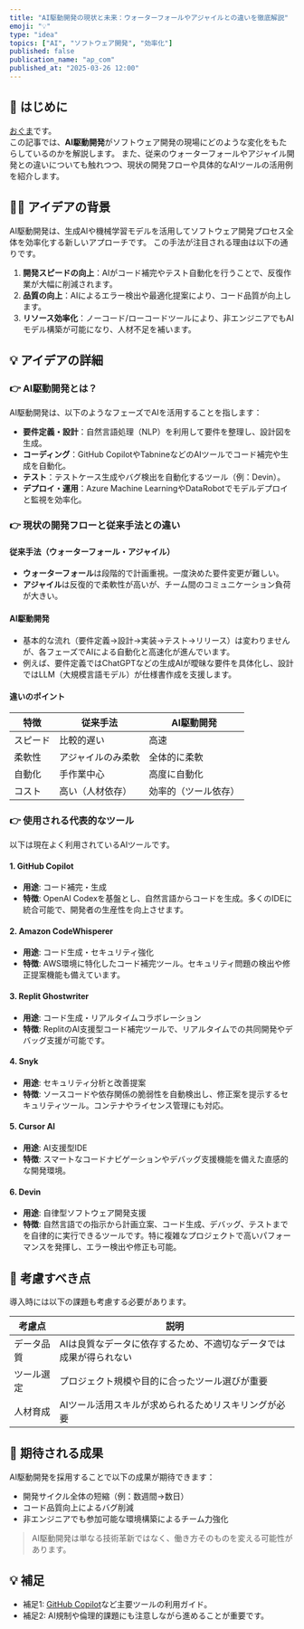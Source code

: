 ```yaml
---
title: "AI駆動開発の現状と未来：ウォーターフォールやアジャイルとの違いを徹底解説"
emoji: "💡"
type: "idea"
topics: ["AI", "ソフトウェア開発", "効率化"]
published: false
publication_name: "ap_com"
published_at: "2025-03-26 12:00"
---
```


## 🌟 はじめに

[おぐま](https://github.com/9mak)です。  
この記事では、**AI駆動開発**がソフトウェア開発の現場にどのような変化をもたらしているのかを解説します。
また、従来のウォーターフォールやアジャイル開発との違いについても触れつつ、現状の開発フローや具体的なAIツールの活用例を紹介します。

## 💆‍♂️ アイデアの背景

AI駆動開発は、生成AIや機械学習モデルを活用してソフトウェア開発プロセス全体を効率化する新しいアプローチです。
この手法が注目される理由は以下の通りです。

1. **開発スピードの向上**：AIがコード補完やテスト自動化を行うことで、反復作業が大幅に削減されます。
2. **品質の向上**：AIによるエラー検出や最適化提案により、コード品質が向上します。
3. **リソース効率化**：ノーコード/ローコードツールにより、非エンジニアでもAIモデル構築が可能になり、人材不足を補います。

## 💡 アイデアの詳細

### 👉 AI駆動開発とは？

AI駆動開発は、以下のようなフェーズでAIを活用することを指します：

- **要件定義・設計**：自然言語処理（NLP）を利用して要件を整理し、設計図を生成。
- **コーディング**：GitHub CopilotやTabnineなどのAIツールでコード補完や生成を自動化。
- **テスト**：テストケース生成やバグ検出を自動化するツール（例：Devin）。
- **デプロイ・運用**：Azure Machine LearningやDataRobotでモデルデプロイと監視を効率化。

### 👉 現状の開発フローと従来手法との違い

#### 従来手法（ウォーターフォール・アジャイル）

- **ウォーターフォール**は段階的で計画重視。一度決めた要件変更が難しい。
- **アジャイル**は反復的で柔軟性が高いが、チーム間のコミュニケーション負荷が大きい。

#### AI駆動開発

- 基本的な流れ（要件定義→設計→実装→テスト→リリース）は変わりませんが、各フェーズでAIによる自動化と高速化が進んでいます。
- 例えば、要件定義ではChatGPTなどの生成AIが曖昧な要件を具体化し、設計ではLLM（大規模言語モデル）が仕様書作成を支援します。

#### 違いのポイント

| 特徴 | 従来手法 | AI駆動開発 |
| --- | --- | --- |
| スピード | 比較的遅い | 高速 |
| 柔軟性 | アジャイルのみ柔軟 | 全体的に柔軟 |
| 自動化 | 手作業中心 | 高度に自動化 |
| コスト | 高い（人材依存） | 効率的（ツール依存） |

### 👉 使用される代表的なツール

以下は現在よく利用されているAIツールです。

#### **1. GitHub Copilot**

- **用途**: コード補完・生成
- **特徴**: OpenAI Codexを基盤とし、自然言語からコードを生成。多くのIDEに統合可能で、開発者の生産性を向上させます。

#### **2. Amazon CodeWhisperer**

- **用途**: コード生成・セキュリティ強化
- **特徴**: AWS環境に特化したコード補完ツール。セキュリティ問題の検出や修正提案機能も備えています。

#### **3. Replit Ghostwriter**

- **用途**: コード生成・リアルタイムコラボレーション
- **特徴**: ReplitのAI支援型コード補完ツールで、リアルタイムでの共同開発やデバッグ支援が可能です。

#### **4. Snyk**

- **用途**: セキュリティ分析と改善提案
- **特徴**: ソースコードや依存関係の脆弱性を自動検出し、修正案を提示するセキュリティツール。コンテナやライセンス管理にも対応。

#### **5. Cursor AI**

- **用途**: AI支援型IDE
- **特徴**: スマートなコードナビゲーションやデバッグ支援機能を備えた直感的な開発環境。

#### **6. Devin**

- **用途**: 自律型ソフトウェア開発支援  
- **特徴**: 自然言語での指示から計画立案、コード生成、デバッグ、テストまでを自律的に実行できるツールです。特に複雑なプロジェクトで高いパフォーマンスを発揮し、エラー検出や修正も可能。

## 💭 考慮すべき点

導入時には以下の課題も考慮する必要があります。

| 考慮点 | 説明 |
| --- | --- |
| データ品質 | AIは良質なデータに依存するため、不適切なデータでは成果が得られない |
| ツール選定 | プロジェクト規模や目的に合ったツール選びが重要 |
| 人材育成 | AIツール活用スキルが求められるためリスキリングが必要 |

## 🎉 期待される成果

AI駆動開発を採用することで以下の成果が期待できます：

- 開発サイクル全体の短縮（例：数週間→数日）
- コード品質向上によるバグ削減
- 非エンジニアでも参加可能な環境構築によるチーム力強化

> AI駆動開発は単なる技術革新ではなく、働き方そのものを変える可能性があります。

## 💡 補足

- 補足1: [GitHub Copilot](https://github.com/features/copilot)など主要ツールの利用ガイド。
- 補足2: AI規制や倫理的課題にも注意しながら進めることが重要です。
